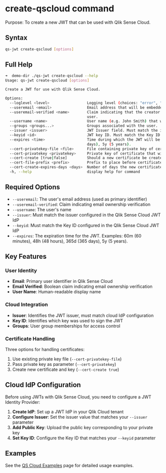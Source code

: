 # create-qscloud command

Purpose: To create a new JWT that can be used with Qlik Sense Cloud.

## Syntax

```bash
qs-jwt create-qscloud [options]
```

## Full Help

```bash
➜  demo-dir ./qs-jwt create-qscloud --help
Usage: qs-jwt create-qscloud [options]

Create a JWT for use with Qlik Sense Cloud.

Options:
  --loglevel <level>                 Logging level (choices: "error", "warning", "info", "verbose", "debug", default: "info")
  --useremail <email>                Email address that will be embedded in the JWT
  --useremail-verified <name>        Claim indicating that the creator of thw JWT has verified that the email address belongs to the
                                     user.
  --username <name>                  User name (e.g. John Smith) that will be embedded in the JWT
  --groups <groups...>               Groups associated with the user.
  --issuer <issuer>                  JWT Issuer field. Must match the issuer in the Qlik Sense Cloud JWT IdP.
  --keyid <id>                       JWT key ID. Must match the Key ID in the Qlik Sense Cloud JWT IdP.
  --expires <time>                   Time during which the JWT will be valid. Examples: 60m (60 minutes), 48h (48 hours), 365d (365
                                     days), 5y (5 years).
  --cert-privatekey-file <file>      File containing private key of certificate that will be used to sign the JWT.
  --cert-privatekey <privatekey>     Private key of certificate that will be used to sign the JWT.
  --cert-create [true|false]         Should a new certificate be created? (choices: "true", "false", default: "false")
  --cert-file-prefix <prefix>        Prefix to place before certificate file names. (default: "")
  --cert-create-expires-days <days>  Number of days the new certificate should be valid for
  -h, --help                         display help for command
```

## Required Options

- `--useremail`: The user's email address (used as primary identifier)
- `--useremail-verified`: Claim indicating email ownership verification
- `--username`: The user's name
- `--issuer`: Must match the issuer configured in the Qlik Sense Cloud JWT IdP
- `--keyid`: Must match the Key ID configured in the Qlik Sense Cloud JWT IdP
- `--expires`: The expiration time for the JWT. Examples: 60m (60 minutes), 48h (48 hours), 365d (365 days), 5y (5 years).

## Key Features

### User Identity

- **Email**: Primary user identifier in Qlik Sense Cloud
- **Email Verified**: Boolean claim indicating email ownership verification
- **User Name**: Human-readable display name

### Cloud Integration

- **Issuer**: Identifies the JWT issuer, must match cloud IdP configuration
- **Key ID**: Identifies which key was used to sign the JWT
- **Groups**: User group memberships for access control

### Certificate Handling

Three options for handling certificates:

1. Use existing private key file (`--cert-privatekey-file`)
2. Pass private key as parameter (`--cert-privatekey`)
3. Create new certificate and key (`--cert-create true`)

## Cloud IdP Configuration

Before using JWTs with Qlik Sense Cloud, you need to configure a JWT Identity Provider:

1. **Create IdP**: Set up a JWT IdP in your Qlik Cloud tenant
2. **Configure Issuer**: Set the issuer value that matches your `--issuer` parameter
3. **Add Public Key**: Upload the public key corresponding to your private key
4. **Set Key ID**: Configure the Key ID that matches your `--keyid` parameter

## Examples

See the [QS Cloud Examples](/guide/qscloud-examples) page for detailed usage examples.
